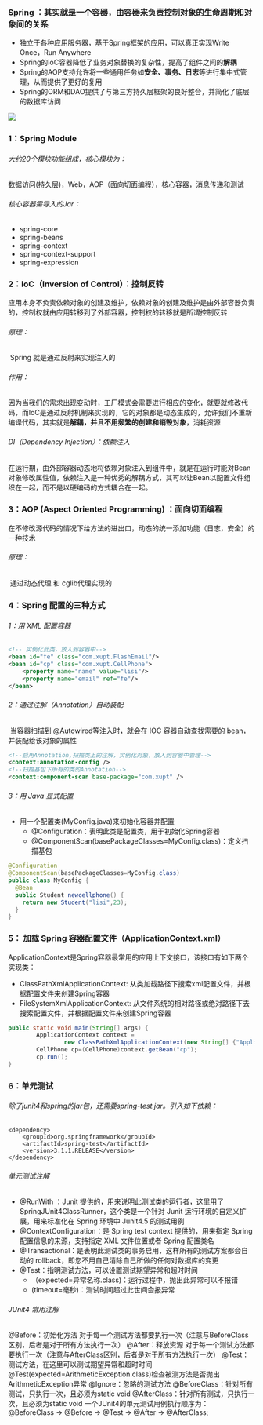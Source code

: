 ### Spring ：其实就是一个容器，由容器来负责控制对象的生命周期和对象间的关系

- 独立于各种应用服务器，基于Spring框架的应用，可以真正实现Write Once，Run Anywhere
- Spring的IoC容器降低了业务对象替换的复杂性，提高了组件之间的**解耦**
- Spring的AOP支持允许将一些通用任务如**安全、事务、日志**等进行集中式管理，从而提供了更好的复用
- Spring的ORM和DAO提供了与第三方持久层框架的良好整合，并简化了底层的数据库访问

![](https://github.com/likang315/Java-and-Middleware/blob/master/Spring/Spring/spring-module.png?raw=true)

### 1：Spring Module

###### 	大约20个模块功能组成，核心模块为：

​		数据访问(持久层)，Web，AOP（面向切面编程），核心容器，消息传递和测试

###### 	核心容器需导入的Jar：

- spring-core
- spring-beans
- spring-context
- spring-context-support
- spring-expression

### 2：IoC（Inversion of Control）：控制反转

​		应用本身不负责依赖对象的创建及维护，依赖对象的创建及维护是由外部容器负责的，控制权就由应用转移到了外部容器，控制权的转移就是所谓控制反转

###### 原理：

​	Spring 就是通过反射来实现注入的

###### 作用：

​	因为当我们的需求出现变动时，工厂模式会需要进行相应的变化，就要就修改代码，而IoC是通过反射机制来实现的，它的对象都是动态生成的，允许我们不重新编译代码，其实就是**解耦，并且不用频繁的创建和销毁对象**，消耗资源

###### DI（Dependency Injection）：依赖注入

​	在运行期，由外部容器动态地将依赖对象注入到组件中，就是在运行时能对Bean对象修改属性值，依赖注入是一种优秀的解耦方式，其可以让Bean以配置文件组织在一起，而不是以硬编码的方式耦合在一起。

### 3：AOP (Aspect Oriented Programming) ：面向切面编程

​	在不修改源代码的情况下给方法的进出口，动态的统一添加功能（日志，安全）的一种技术

###### 原理：

​	通过动态代理 和 cglib代理实现的

### 4：Spring 配置的三种方式

######    1：用 XML 配置容器

```xml
<!-- 实例化此类，放入到容器中-->
<bean id="fe" class="com.xupt.FlashEmail"/>
<bean id="cp" class="com.xupt.CellPhone">
    <property name="name" value="lisi"/>
    <property name="email" ref="fe"/>
</bean>
```

######    2：通过注解（Annotation）自动装配

​	 当容器扫描到 @Autowired等注入时，就会在 IOC 容器自动查找需要的 bean，并装配给该对象的属性

```xml
<!--启用Annotation,扫描类上的注解，实例化对象，放入到容器中管理-->
<context:annotation-config />  
<!--扫描基包下所有的类的Annotation-->
<context:component-scan base-package="com.xupt" />
```

######    3：用 Java 显式配置

- 用一个配置类(MyConfig.java)来初始化容器并配置
  - @Configuration：表明此类是配置类，用于初始化Spring容器
  - @ComponentScan(basePackageClasses=MyConfig.class)：定义扫描基包

```java
@Configuration
@ComponentScan(basePackageClasses=MyConfig.class)
public class MyConfig {
  @Bean
  public Student newcellphone() {
    return new Student("lisi",23);
  }
}
```



### 5： 加载 Spring 容器配置文件（ApplicationContext.xml）

  ApplicationContext是Spring容器最常用的应用上下文接口，该接口有如下两个实现类：

- ClassPathXmlApplicationContext: 从类加载路径下搜索xml配置文件，并根据配置文件来创建Spring容器
- FileSystemXmlApplicationContext: 从文件系统的相对路径或绝对路径下去搜索配置文件，并根据配置文件来创建Spring容器

```java
public static void main(String[] args) {
		ApplicationContext context =
				new ClassPathXmlApplicationContext(new String[] {"ApplicationContext.xml"});
		CellPhone cp=(CellPhone)context.getBean("cp");
		cp.run();
}
```

### 6：单元测试

###### 除了junit4和spring的jar包，还需要spring-test.jar。引入如下依赖：

```
<dependency>  
    <groupId>org.springframework</groupId>  
    <artifactId>spring-test</artifactId>  
    <version>3.1.1.RELEASE</version>  
</dependency>
```

###### 单元测试注解

- @RunWith ：Junit 提供的，用来说明此测试类的运行者，这里用了 SpringJUnit4ClassRunner，这个类是一个针对 Junit 运行环境的自定义扩展，用来标准化在 Spring 环境中 Junit4.5 的测试用例
- @ContextConfiguration：是 Spring test context 提供的，用来指定 Spring 配置信息的来源，支持指定 XML 文件位置或者 Spring 配置类名
- @Transactional：是表明此测试类的事务启用，这样所有的测试方案都会自动的 rollback，即您不用自己清除自己所做的任何对数据库的变更
- @Test：指明测试方法，可以设置测试期望异常和超时时间 
  - （expected=异常名称.class)：运行过程中，抛出此异常可以不报错
  - (timeout=毫秒)：测试时间超过此世间会报异常

###### JUnit4 常用注解

@Before：初始化方法   对于每一个测试方法都要执行一次（注意与BeforeClass区别，后者是对于所有方法执行一次）
@After：释放资源  对于每一个测试方法都要执行一次（注意与AfterClass区别，后者是对于所有方法执行一次）
@Test：测试方法，在这里可以测试期望异常和超时时间 
@Test(expected=ArithmeticException.class)检查被测方法是否抛出ArithmeticException异常 
@Ignore：忽略的测试方法 
@BeforeClass：针对所有测试，只执行一次，且必须为static void 
@AfterClass：针对所有测试，只执行一次，且必须为static void 
一个JUnit4的单元测试用例执行顺序为： 
@BeforeClass -> @Before -> @Test -> @After -> @AfterClass; 		